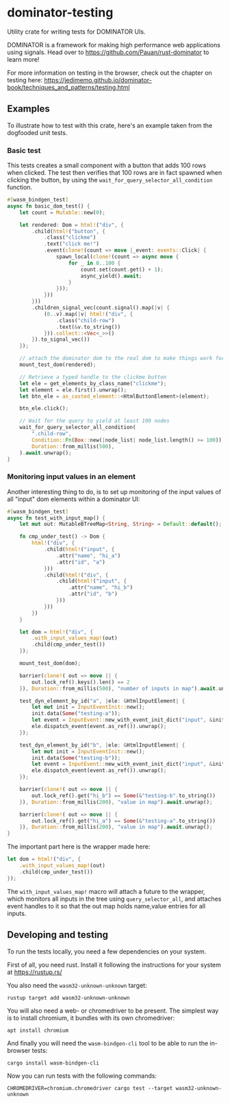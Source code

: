 # dominator-testing

Utility crate for writing tests for DOMINATOR UIs.

DOMINATOR is a framework for making high performance web applications using signals.
Head over to https://github.com/Pauan/rust-dominator to learn more!

For more information on testing in the browser, check out the chapter on testing here: https://jedimemo.github.io/dominator-book/techniques_and_patterns/testing.html

## Examples

To illustrate how to test with this crate, here's an example taken from the dogfooded unit tests.

### Basic test

This tests creates a small component with a button that adds 100 rows when clicked.
The test then verifies that 100 rows are in fact spawned when clicking the button, by using the `wait_for_query_selector_all_condition` function.

```rust
#[wasm_bindgen_test]
async fn basic_dom_test() {
    let count = Mutable::new(0);

    let rendered: Dom = html!("div", {
        .child(html!("button", {
            .class("clickme")
            .text("click me!")
            .event(clone!(count => move |_event: events::Click| {
                spawn_local(clone!(count => async move {
                    for _ in 0..100 {
                        count.set(count.get() + 1);
                        async_yield().await;
                    }
                }));
            }))
        }))
        .children_signal_vec(count.signal().map(|v| {
            (0..v).map(|v| html!("div", {
                .class("child-row")
                .text(&v.to_string())
            })).collect::<Vec<_>>()
        }).to_signal_vec())
    });

    // attach the dominator dom to the real dom to make things work for this test
    mount_test_dom(rendered);

    // Retrieve a typed handle to the clickme button
    let ele = get_elements_by_class_name("clickme");
    let element = ele.first().unwrap();
    let btn_ele = as_casted_element::<HtmlButtonElement>(element);

    btn_ele.click();

    // Wait for the query to yield at least 100 nodes
    wait_for_query_selector_all_condition(
        ".child-row",
        Condition::Fn(Box::new(|node_list| node_list.length() >= 100)),
        Duration::from_millis(500),
    ).await.unwrap();
}
```

### Monitoring input values in an element

Another interesting thing to do, is to set up monitoring of the input values of all "input" dom elements within a dominator UI:

```rust
#[wasm_bindgen_test]
async fn test_with_input_map() {
    let mut out: MutableBTreeMap<String, String> = Default::default();

    fn cmp_under_test() -> Dom {
        html!("div", {
            .child(html!("input", {
                .attr("name", "hi_a")
                .attr("id", "a")
            }))
            .child(html!("div", {
                .child(html!("input", {
                    .attr("name", "hi_b")
                    .attr("id", "b")
                }))
            }))
        })
    }

    let dom = html!("div", {
        .with_input_values_map!(out)
        .child(cmp_under_test())
    });

    mount_test_dom(dom);

    barrier(clone!( out => move || {
        out.lock_ref().keys().len() == 2
    }), Duration::from_millis(500), "number of inputs in map").await.unwrap();

    test_dyn_element_by_id("a", |ele: &HtmlInputElement| {
        let mut init = InputEventInit::new();
        init.data(Some("testing-a"));
        let event = InputEvent::new_with_event_init_dict("input", &init).unwrap();
        ele.dispatch_event(event.as_ref()).unwrap();
    });

    test_dyn_element_by_id("b", |ele: &HtmlInputElement| {
        let mut init = InputEventInit::new();
        init.data(Some("testing-b"));
        let event = InputEvent::new_with_event_init_dict("input", &init).unwrap();
        ele.dispatch_event(event.as_ref()).unwrap();
    });

    barrier(clone!( out => move || {
        out.lock_ref().get("hi_b") == Some(&"testing-b".to_string())
    }), Duration::from_millis(200), "value in map").await.unwrap();

    barrier(clone!( out => move || {
        out.lock_ref().get("hi_a") == Some(&"testing-a".to_string())
    }), Duration::from_millis(200), "value in map").await.unwrap();
}
```

The important part here is the wrapper made here:

```rust
let dom = html!("div", {
    .with_input_values_map!(out)
    .child(cmp_under_test())
});
```

The `with_input_values_map!` macro will attach a future to the wrapper, which monitors all inputs in the tree using `query_selector_all`, and attaches event handles to it so that the out map holds name,value entries for all inputs.

## Developing and testing

To run the tests locally, you need a few dependencies on your system.

First of all, you need rust.
Install it following the instructions for your system at https://rustup.rs/

You also need the `wasm32-unknown-unknown` target:

```shell
rustup target add wasm32-unknown-unknown
```

You will also need a web- or chromedriver to be present.
The simplest way is to install chromium, it bundles with its own chromedriver:

```shell
apt install chromium
```

And finally you will need the `wasm-bindgen-cli` tool to be able to run the in-browser tests:

```shell
cargo install wasm-bindgen-cli
```

Now you can run tests with the following commands:

```shell
CHROMEDRIVER=chromium.chromedriver cargo test --target wasm32-unknown-unknown
```